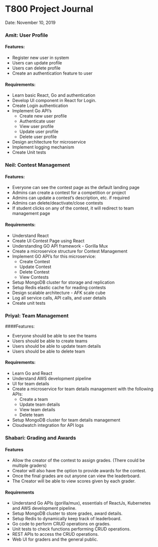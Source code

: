 # T800 Project Journal

Date: November 10, 2019

### Amit: User Profile

#### Features:
- Register new user in system
- Users can update profile
- Users can delete profile
- Create an authentication feature to user

#### Requirements:
- Learn basic React, Go and authentication
- Develop UI component in React for Login. 
- Create Login authentication 
- Implement Go API’s
  - Create new user profile
  - Authenticate user
  - View user profile
  - Update user profile
  - Delete user profile
- Design architecture for microservice
- Implement logging mechanism
- Create Unit tests

### Neil: Contest Management

#### Features:

- Everyone can see the contest page as the default landing page
- Admins can create a contest for a competition or project
- Admins can update a contest’s description, etc. if required
- Admins can delete/deactivate/close contests
- If student clicks on any of the contest, it will redirect to team management page

#### Requirements:

- Understand React
- Create UI Contest Page using React
- Understanding GO API framework - Gorilla Mux
- Create a microservice structure for Contest Management
- Implement GO API’s for this microservice:
  - Create Contest
  - Update Contest
  - Delete Contest
  - View Contests
- Setup MongoDB cluster for storage and replication
- Setup Redis elastic cache for reading contests
- Design scalable architecture - AFK scale cube
- Log all service calls, API calls, and user details
- Create unit tests

### Priyal: Team Management

####Features:

- Everyone should be able to see the teams
- Users should be able to create teams
- Users should be able to update team details
- Users should be able to delete team

#### Requirements:

- Learn Go and React
- Understand AWS development pipeline
- UI for team details
- Create a microservice for team details management with the following APIs:
  - Create a team
  - Update team details
  - View team details
  - Delete team
- Setup MongoDB cluster for team details management
- Cloudwatch integration for API logs

### Shabari: Grading and Awards

#### Features

- Allow the creator of the contest to assign grades. (There could be multiple graders)
- Creator will also have the option to provide awards for the contest.
- Once the final grades are out anyone can view the leaderboard.
- The Creator will be able to view scores given by each grader.

#### Requirements

- Understand Go APIs (gorilla/mux), essentials of ReactJs, Kubernetes and AWS development pipeline.
- Setup MongoDB cluster to store grades, award details.
- Setup Redis to dynamically keep track of leaderboard.
- Go code to perform CRUD operations on grades.
- Unit tests to check functions performing CRUD operations.
- REST APIs to access the CRUD operations.
- Web UI for graders and the general public.
